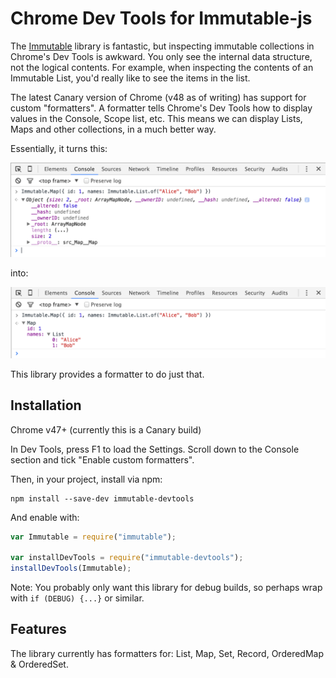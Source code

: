 # Chrome Dev Tools for Immutable-js

The [Immutable](http://facebook.github.io/immutable-js/) library is fantastic, but inspecting immutable collections in Chrome's Dev Tools is awkward. You only see the internal data structure, not the logical contents. For example, when inspecting the contents of an Immutable List, you'd really like to see the items in the list.

The latest Canary version of Chrome (v48 as of writing) has support for custom "formatters". A formatter tells Chrome's Dev Tools how to display values in the Console, Scope list, etc. This means we can display Lists, Maps and other collections, in a much better way.

Essentially, it turns this:

![Before](before.png)

into:

![After](after.png)

This library provides a formatter to do just that.

## Installation

Chrome v47+ (currently this is a Canary build)

In Dev Tools, press F1 to load the Settings. Scroll down to the Console section and tick "Enable custom formatters".

Then, in your project, install via npm:

```
npm install --save-dev immutable-devtools
```

And enable with:

```js
var Immutable = require("immutable");

var installDevTools = require("immutable-devtools");
installDevTools(Immutable);
```

Note: You probably only want this library for debug builds, so perhaps wrap with `if (DEBUG) {...}` or similar.

## Features

The library currently has formatters for: List, Map, Set, Record, OrderedMap & OrderedSet.

